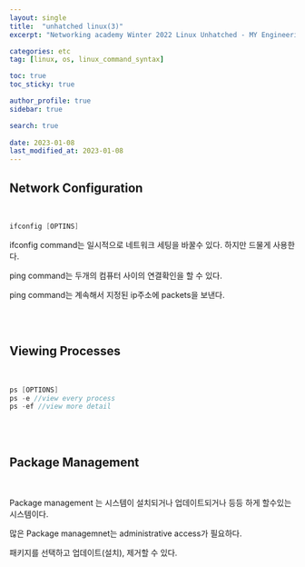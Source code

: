 ```yaml
---
layout: single
title:  "unhatched linux(3)"
excerpt: "Networking academy Winter 2022 Linux Unhatched - MY Engineering Camp"

categories: etc
tag: [linux, os, linux_command_syntax]

toc: true
toc_sticky: true

author_profile: true
sidebar: true

search: true
 
date: 2023-01-08
last_modified_at: 2023-01-08
---
```


## Network Configuration

<br/>

```C
ifconfig [OPTINS]
```

ifconfig command는 일시적으로 네트워크 세팅을 바꿀수 있다. 하지만 드물게 사용한다.

ping command는 두개의 컴퓨터 사이의 연결확인을 할 수 있다.

ping command는 계속해서 지정된 ip주소에 packets을 보낸다.

<br/><br/>

## Viewing Processes

<br/>

```C
ps [OPTIONS]
ps -e //view every process
ps -ef //view more detail
```

<br/><br/>

## Package Management

<br/>

Package management 는 시스템이 설치되거나 업데이트되거나 등등 하게 할수있는 시스템이다.

많은 Package managemnet는 administrative access가 필요하다.

패키지를 선택하고 업데이트(설치), 제거할 수 있다.